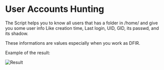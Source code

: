 # User Accounts Hunting

The Script helps you to know all users that has a folder in /home/ and give you some user info
Like creation time, Last login, UID, GID, its passwd, and its shadow.

These informations are values especially when you work as DFIR.

Example of the result: 

![Result](https://i.ibb.co/y0wT2nr/scriptusers.png)

